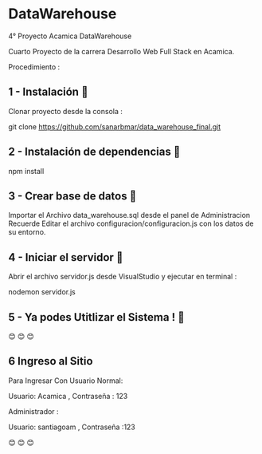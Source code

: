 # DataWarehouse
4° Proyecto Acamica DataWarehouse

Cuarto Proyecto de la carrera Desarrollo Web Full Stack en Acamica.

Procedimiento :

## 1 - Instalación 🔩

Clonar proyecto desde la consola :

 git clone https://github.com/sanarbmar/data_warehouse_final.git 

## 2 - Instalación de dependencias 🔩

 npm install

## 3 - Crear base de datos 🔩


Importar el Archivo data_warehouse.sql desde el panel de Administracion
Recuerde Editar el archivo configuracion/configuracion.js con los datos de su entorno.

## 4 - Iniciar el servidor 🔩

Abrir el archivo servidor.js desde VisualStudio y ejecutar en terminal :

 nodemon servidor.js

## 5 - Ya podes Utitlizar el Sistema ! 🔩


:blush: :blush: :blush:

## 6 Ingreso al Sitio

Para Ingresar Con Usuario Normal:

Usuario: Acamica ,
Contraseña : 123

Administrador :

Usuario: santiagoam ,
Contraseña :123

:blush: :blush: :blush:




